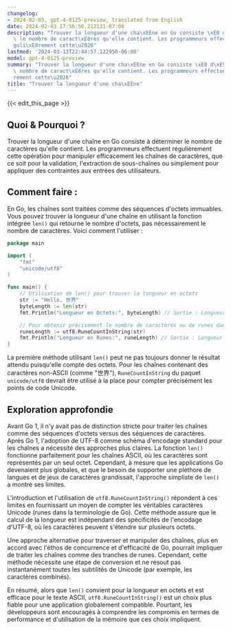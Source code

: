 ```yaml
---
changelog:
- 2024-02-03, gpt-4-0125-preview, translated from English
date: 2024-02-03 17:56:56.212131-07:00
description: "Trouver la longueur d'une cha\xEEne en Go consiste \xE0 d\xE9terminer\
  \ le nombre de caract\xE8res qu'elle contient. Les programmeurs effectuent r\xE9\
  guli\xE8rement cette\u2026"
lastmod: '2024-03-13T22:44:57.122950-06:00'
model: gpt-4-0125-preview
summary: "Trouver la longueur d'une cha\xEEne en Go consiste \xE0 d\xE9terminer le\
  \ nombre de caract\xE8res qu'elle contient. Les programmeurs effectuent r\xE9guli\xE8\
  rement cette\u2026"
title: "Trouver la longueur d'une cha\xEEne"
---
```


{{< edit_this_page >}}

## Quoi & Pourquoi ?
Trouver la longueur d'une chaîne en Go consiste à déterminer le nombre de caractères qu'elle contient. Les programmeurs effectuent régulièrement cette opération pour manipuler efficacement les chaînes de caractères, que ce soit pour la validation, l'extraction de sous-chaînes ou simplement pour appliquer des contraintes aux entrées des utilisateurs.

## Comment faire :
En Go, les chaînes sont traitées comme des séquences d'octets immuables. Vous pouvez trouver la longueur d'une chaîne en utilisant la fonction intégrée `len()` qui retourne le nombre d'octets, pas nécessairement le nombre de caractères. Voici comment l'utiliser :

```go
package main

import (
	"fmt"
	"unicode/utf8"
)

func main() {
	// Utilisation de len() pour trouver la longueur en octets
	str := "Hello, 世界"
	byteLength := len(str)
	fmt.Println("Longueur en Octets:", byteLength) // Sortie : Longueur en Octets : 13

	// Pour obtenir précisément le nombre de caractères ou de runes dans une chaîne
	runeLength := utf8.RuneCountInString(str)
	fmt.Println("Longueur en Runes:", runeLength) // Sortie : Longueur en Runes : 9
}
```
La première méthode utilisant `len()` peut ne pas toujours donner le résultat attendu puisqu'elle compte des octets. Pour les chaînes contenant des caractères non-ASCII (comme "世界"), `RuneCountInString` du paquet `unicode/utf8` devrait être utilisé à la place pour compter précisément les points de code Unicode.

## Exploration approfondie
Avant Go 1, il n'y avait pas de distinction stricte pour traiter les chaînes comme des séquences d'octets versus des séquences de caractères. Après Go 1, l'adoption de UTF-8 comme schéma d'encodage standard pour les chaînes a nécessité des approches plus claires. La fonction `len()` fonctionne parfaitement pour les chaînes ASCII, où les caractères sont représentés par un seul octet. Cependant, à mesure que les applications Go devenaient plus globales, et que le besoin de supporter une pléthore de langues et de jeux de caractères grandissait, l'approche simpliste de `len()` a montré ses limites.

L'introduction et l'utilisation de `utf8.RuneCountInString()` répondent à ces limites en fournissant un moyen de compter les véritables caractères Unicode (runes dans la terminologie de Go). Cette méthode assure que le calcul de la longueur est indépendant des spécificités de l'encodage d'UTF-8, où les caractères peuvent s'étendre sur plusieurs octets.

Une approche alternative pour traverser et manipuler des chaînes, plus en accord avec l'éthos de concurrence et d'efficacité de Go, pourrait impliquer de traiter les chaînes comme des tranches de runes. Cependant, cette méthode nécessite une étape de conversion et ne résout pas instantanément toutes les subtilités de Unicode (par exemple, les caractères combinés).

En résumé, alors que `len()` convient pour la longueur en octets et est efficace pour le texte ASCII, `utf8.RuneCountInString()` est un choix plus fiable pour une application globalement compatible. Pourtant, les développeurs sont encouragés à comprendre les compromis en termes de performance et d'utilisation de la mémoire que ces choix impliquent.
